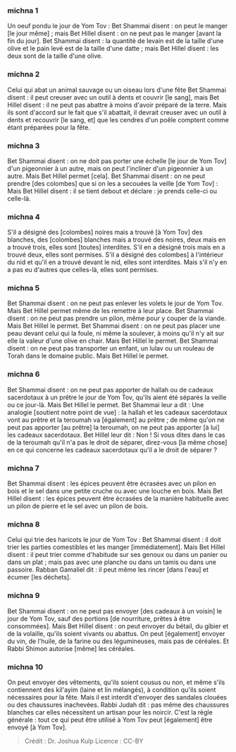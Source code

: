 
### michna 1
Un oeuf pondu le jour de Yom Tov : Bet Shammai disent : on peut le manger [le jour même] ; mais Bet Hillel disent : on ne peut pas le manger [avant la fin du jour]. Bet Shammai disent : la quantité de levain est de la taille d'une olive et le pain levé est de la taille d'une datte ; mais Bet Hillel disent : les deux sont de la taille d'une olive.

### michna 2
Celui qui abat un animal sauvage ou un oiseau lors d'une fête Bet Shammai disent : il peut creuser avec un outil à dents et couvrir [le sang], mais Bet Hillel disent : il ne peut pas abattre à moins d'avoir préparé de la terre. Mais ils sont d'accord sur le fait que s'il abattait, il devrait creuser avec un outil à dents et recouvrir [le sang, et] que les cendres d'un poêle comptent comme étant préparées pour la fête.

### michna 3
Bet Shammai disent : on ne doit pas porter une échelle [le jour de Yom Tov] d'un pigeonnier à un autre, mais on peut l'incliner d'un pigeonnier à un autre. Mais Bet Hillel permet [cela]. Bet Shammai disent : on ne peut prendre [des colombes] que si on les a secouées la veille [de Yom Tov] : Mais Bet Hillel disent : il se tient debout et déclare : je prends celle-ci ou celle-là.

### michna 4
S'il a désigné des [colombes] noires mais a trouvé [à Yom Tov] des blanches, des [colombes] blanches mais a trouvé des noires, deux mais en a trouvé trois, elles sont [toutes] interdites. S'il en a désigné trois mais en a trouvé deux, elles sont permises. S'il a désigné des colombes] à l'intérieur du nid et qu'il en a trouvé devant le nid, elles sont interdites. Mais s'il n'y en a pas eu d'autres que celles-là, elles sont permises.

### michna 5
Bet Shammai disent : on ne peut pas enlever les volets le jour de Yom Tov. Mais Bet Hillel permet même de les remettre à leur place. Bet Shammai disent : on ne peut pas prendre un pilon, même pour y couper de la viande. Mais Bet Hillel le permet. Bet Shammai disent : on ne peut pas placer une peau devant celui qui la foule, ni même la soulever, à moins qu'il n'y ait sur elle la valeur d'une olive en chair. Mais Bet Hillel le permet. Bet Shammai disent : on ne peut pas transporter un enfant, un lulav ou un rouleau de Torah dans le domaine public. Mais Bet Hillel le permet.

### michna 6
Bet Shammai disent : on ne peut pas apporter de hallah ou de cadeaux sacerdotaux à un prêtre le jour de Yom Tov, qu'ils aient été séparés la veille ou ce jour-là. Mais Bet Hillel le permet. Bet Shammai leur a dit : Une analogie [soutient notre point de vue] : la hallah et les cadeaux sacerdotaux vont au prêtre et la teroumah va [également] au prêtre ; de même qu'on ne peut pas apporter [au prêtre] la teroumah, on ne peut pas apporter [à lui] les cadeaux sacerdotaux. Bet Hillel leur dit : Non ! Si vous dites dans le cas de la teroumah qu'il n'a pas le droit de séparer, direz-vous [la même chose] en ce qui concerne les cadeaux sacerdotaux qu'il a le droit de séparer ?

### michna 7
Bet Shammai disent : les épices peuvent être écrasées avec un pilon en bois et le sel dans une petite cruche ou avec une louche en bois. Mais Bet Hillel disent : les épices peuvent être écrasées de la manière habituelle avec un pilon de pierre et le sel avec un pilon de bois.

### michna 8
Celui qui trie des haricots le jour de Yom Tov : Bet Shammai disent : il doit trier les parties comestibles et les manger [immédiatement]. Mais Bet Hillel disent : il peut trier comme d'habitude sur ses genoux ou dans un panier ou dans un plat ; mais pas avec une planche ou dans un tamis ou dans une passoire. Rabban Gamaliel dit : il peut même les rincer [dans l'eau] et écumer [les déchets].

### michna 9
Bet Shammai disent : on ne peut pas envoyer [des cadeaux à un voisin] le jour de Yom Tov, sauf des portions [de nourriture, prêtes à être consommées]. Mais Bet Hillel disent : on peut envoyer du bétail, du gibier et de la volaille, qu'ils soient vivants ou abattus. On peut [également] envoyer du vin, de l'huile, de la farine ou des légumineuses, mais pas de céréales. Et Rabbi Shimon autorise [même] les céréales.

### michna 10
On peut envoyer des vêtements, qu'ils soient cousus ou non, et même s'ils contiennent des kil'ayim (laine et lin mélangés), à condition qu'ils soient nécessaires pour la fête. Mais il est interdit d'envoyer des sandales clouées ou des chaussures inachevées. Rabbi Judah dit : pas même des chaussures blanches car elles nécessitent un artisan pour les noircir. C'est la règle générale : tout ce qui peut être utilisé à Yom Tov peut [également] être envoyé [à Yom Tov].

>Crédit : Dr. Joshua Kulp
>Licence : CC-BY